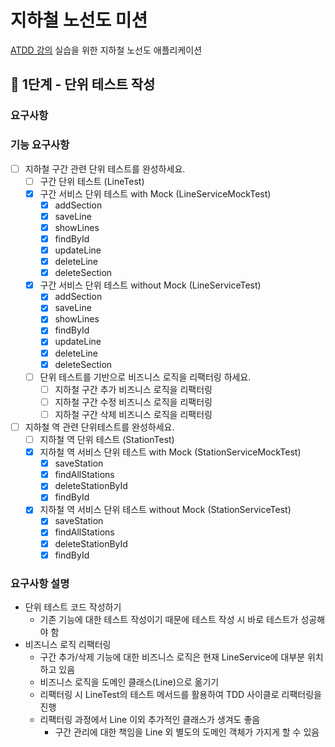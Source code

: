# 지하철 노선도 미션
[ATDD 강의](https://edu.nextstep.camp/c/R89PYi5H) 실습을 위한 지하철 노선도 애플리케이션

## 🚀 1단계 - 단위 테스트 작성

### 요구사항
### 기능 요구사항
- [ ] 지하철 구간 관련 단위 테스트를 완성하세요. 
  - [ ] 구간 단위 테스트 (LineTest)
  - [x] 구간 서비스 단위 테스트 with Mock (LineServiceMockTest)
    - [x] addSection
    - [x] saveLine
    - [x] showLines
    - [x] findById
    - [x] updateLine
    - [x] deleteLine
    - [x] deleteSection
  - [x] 구간 서비스 단위 테스트 without Mock (LineServiceTest)
    - [x] addSection
    - [x] saveLine
    - [x] showLines
    - [x] findById
    - [x] updateLine
    - [x] deleteLine
    - [x] deleteSection
  - [ ] 단위 테스트를 기반으로 비즈니스 로직을 리팩터링 하세요.
    - [ ] 지하철 구간 추가 비즈니스 로직을 리팩터링
    - [ ] 지하철 구간 수정 비즈니스 로직을 리팩터링
    - [ ] 지하철 구간 삭제 비즈니스 로직을 리팩터링
- [ ] 지하철 역 관련 단위테스트를 완성하세요.
  - [ ] 지하철 역 단위 테스트 (StationTest)
  - [x] 지하철 역 서비스 단위 테스트 with Mock (StationServiceMockTest)
    - [x] saveStation
    - [x] findAllStations
    - [x] deleteStationById
    - [x] findById
  - [x] 지하철 역 서비스 단위 테스트 without Mock (StationServiceTest) 
    - [x] saveStation
    - [x] findAllStations
    - [x] deleteStationById
    - [x] findById

### 요구사항 설명
- 단위 테스트 코드 작성하기 
  - 기존 기능에 대한 테스트 작성이기 때문에 테스트 작성 시 바로 테스트가 성공해야 함 
- 비즈니스 로직 리팩터링 
  - 구간 추가/삭제 기능에 대한 비즈니스 로직은 현재 LineService에 대부분 위치하고 있음
  - 비즈니스 로직을 도메인 클래스(Line)으로 옮기기
  - 리팩터링 시 LineTest의 테스트 메서드를 활용하여 TDD 사이클로 리팩터링을 진행
  - 리팩터링 과정에서 Line 이외 추가적인 클래스가 생겨도 좋음
    - 구간 관리에 대한 책임을 Line 외 별도의 도메인 객체가 가지게 할 수 있음
